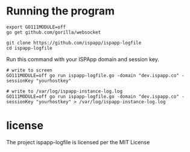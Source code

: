 # Running the program

```
export GO111MODULE=off
go get github.com/gorilla/websocket

git clone https://github.com/ispapp/ispapp-logfile
cd ispapp-logfile
```

Run this command with your ISPApp domain and session key.

```
# write to screen
GO111MODULE=off go run ispapp-logfile.go -domain "dev.ispapp.co" -sessionKey "yourhostkey"

# write to /var/log/ispapp-instance-log.log
GO111MODULE=off go run ispapp-logfile.go -domain "dev.ispapp.co" -sessionKey "yourhostkey" > /var/log/ispapp-instance-log.log
```

# license

The project ispapp-logfile is licensed per the MIT License
